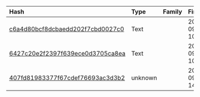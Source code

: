 |Hash|Type|Family|First_Seen|Name|
|:--|:--|:--|:--|:--|
|[c6a4d80bcf8dcbaedd202f7cbd0027c0](https://www.virustotal.com/gui/file/c6a4d80bcf8dcbaedd202f7cbd0027c0)|Text||2019-09-26 10:03:46|IT83440018268.pdf|
|[6427c20e2f2397f639ece0d3705ca8ea](https://www.virustotal.com/gui/file/6427c20e2f2397f639ece0d3705ca8ea)|Text||2019-09-26 10:00:49|IT83440018268.vbs|
|[407fd81983377f67cdef76693ac3d3b2](https://www.virustotal.com/gui/file/407fd81983377f67cdef76693ac3d3b2)|unknown||2019-09-16 14:59:33|web.ini|
